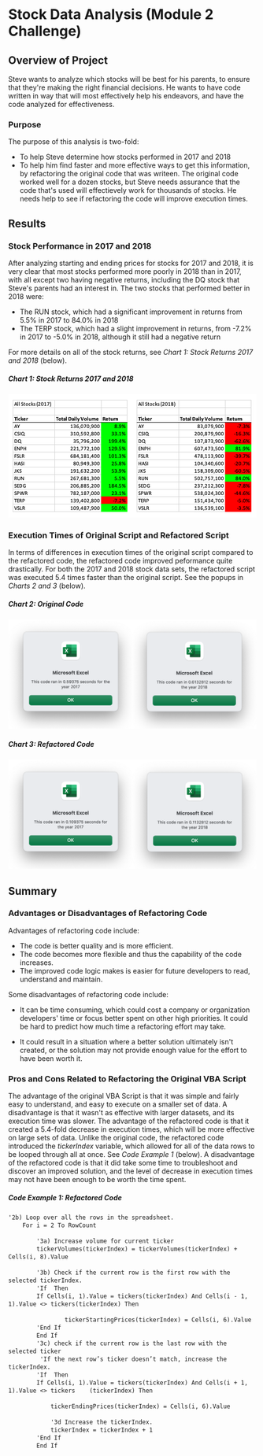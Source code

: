 # Stock Data Analysis (Module 2 Challenge)

## Overview of Project
Steve wants to analyze which stocks will be best for his parents, to ensure that they're making the right financial decisions. He wants to have code written in way that will most effectively help his endeavors, and have the code analyzed for effectiveness.
### Purpose
The purpose of this analysis is two-fold:
* To help Steve determine how stocks performed in 2017 and 2018
* To help him find faster and more effective ways to get this information, by refactoring the original code that was writeen. The original code worked well for a dozen stocks, but Steve needs assurance that the code that's used will effectievely work for thousands of stocks. He needs help to see if refactoring the code will improve execution times.

## Results
### Stock Performance in 2017 and 2018
After analyzing starting and ending prices for stocks for 2017 and 2018, it is very clear that most stocks performed more poorly in 2018 than in 2017, with all except two having negative returns, including the DQ stock that Steve's parents had an interest in. The two stocks that performed better in 2018 were:
* The RUN stock, which had a significant improvement in returns from 5.5% in 2017 to 84.0% in 2018
* The TERP stock, which had a slight improvement in returns, from -7.2% in 2017 to -5.0% in 2018, although it still had a negative return

For more details on all of the stock returns, see *Chart 1: Stock Returns 2017 and 2018* (below).

##### *Chart 1: Stock Returns 2017 and 2018*
![Theater Outcomes Based on Launch Date](./resources/VBA_Challenge_2017_And_2018.png)

### Execution Times of Original Script and Refactored Script
In terms of differences in execution times of the original script compared to the refactored code, the refactored code improved peformance quite drastically. For both the 2017 and 2018 stock data sets, the refactored script was executed 5.4 times faster than the original script. See the popups in *Charts 2 and 3* (below).

##### *Chart 2: Original Code*
![Theater Outcomes Based on Launch Date](./resources/VBA_Challenge_ElapsedRunTimes_OriginalCode.png)
##### *Chart 3: Refactored Code*
![Theater Outcomes Based on Launch Date](./resources/VBA_Challenge_ElapsedRunTimes_RefactoredCode.png)

## Summary
### Advantages or Disadvantages of Refactoring Code
Advantages of refactoring code include:
* The code is better quality and is more efficient.
* The code becomes more flexible and thus the capability of the code increases.
* The improved code logic makes is easier for future developers to read, understand and maintain.

Some disadvantages of refactoring code include:
* It can be time consuming, which could cost a company or organization developers' time or focus better spent on other high priorities. It could be hard to predict how much time a refactoring effort may take.

* It could result in a situation where a better solution ultimately isn't created, or the solution may not provide enough value for the effort to have been worth it.

### Pros and Cons Related to Refactoring the Original VBA Script
The advantage of the original VBA Script is that it was simple and fairly easy to understand, and easy to execute on a smaller set of data. A disadvantage is that it wasn't as effective with larger datasets, and its execution time was slower. The advantage of the refactored code is that it created a 5.4-fold decrease in execution times, which will be more effective on large sets of data. Unlike the original code, the refactored code introduced the *tickerIndex* variable, which allowed for all of the data rows to be looped through all at once. See *Code Example 1* (below). A disadvantage of the refactored code is that it did take some time to troubleshoot and discover an improved solution, and the level of decrease in execution times may not have been enough to be worth the time spent.
##### *Code Example 1: Refactored Code*
```
'2b) Loop over all the rows in the spreadsheet.
    For i = 2 To RowCount
        
        '3a) Increase volume for current ticker
        tickerVolumes(tickerIndex) = tickerVolumes(tickerIndex) + Cells(i, 8).Value
        
        '3b) Check if the current row is the first row with the selected tickerIndex.
        'If  Then
        If Cells(i, 1).Value = tickers(tickerIndex) And Cells(i - 1, 1).Value <> tickers(tickerIndex) Then
        
                tickerStartingPrices(tickerIndex) = Cells(i, 6).Value
        'End If
        End If
        '3c) check if the current row is the last row with the selected ticker
         'If the next row’s ticker doesn’t match, increase the tickerIndex.
        'If  Then
        If Cells(i, 1).Value = tickers(tickerIndex) And Cells(i + 1, 1).Value <> tickers    (tickerIndex) Then
        
            tickerEndingPrices(tickerIndex) = Cells(i, 6).Value
            
            '3d Increase the tickerIndex.
            tickerIndex = tickerIndex + 1
        'End If
        End If
```
